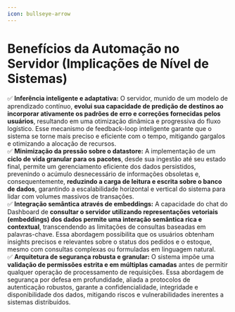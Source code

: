 ```yaml
---
icon: bullseye-arrow
---
```


# Benefícios da Automação no Servidor (Implicações de Nível de Sistemas)

✅ **Inferência inteligente e adaptativa:** O servidor, munido de um modelo de aprendizado contínuo, **evolui sua capacidade de predição de destinos ao incorporar ativamente os padrões de erro e correções fornecidas pelos usuários**, resultando em uma otimização dinâmica e progressiva do fluxo logístico. Esse mecanismo de feedback-loop inteligente garante que o sistema se torne mais preciso e eficiente com o tempo, mitigando gargalos e otimizando a alocação de recursos.\
✅ **Minimização da pressão sobre o datastore:** A implementação de um **ciclo de vida granular para os pacotes**, desde sua ingestão até seu estado final, permite um gerenciamento eficiente dos dados persistidos, prevenindo o acúmulo desnecessário de informações obsoletas e, consequentemente, **reduzindo a carga de leitura e escrita sobre o banco de dados**, garantindo a escalabilidade horizontal e vertical do sistema para lidar com volumes massivos de transações.\
✅ **Integração semântica através de embeddings:** A capacidade do chat do Dashboard de **consultar o servidor utilizando representações vetoriais (embeddings) dos dados permite uma interação semântica rica e contextual**, transcendendo as limitações de consultas baseadas em palavras-chave. Essa abordagem possibilita que os usuários obtenham insights precisos e relevantes sobre o status dos pedidos e o estoque, mesmo com consultas complexas ou formuladas em linguagem natural.\
✅ **Arquitetura de segurança robusta e granular:** O sistema impõe uma **validação de permissões estrita e em múltiplas camadas** antes de permitir qualquer operação de processamento de requisições. Essa abordagem de segurança por defesa em profundidade, aliada a protocolos de autenticação robustos, garante a confidencialidade, integridade e disponibilidade dos dados, mitigando riscos e vulnerabilidades inerentes a sistemas distribuídos.

